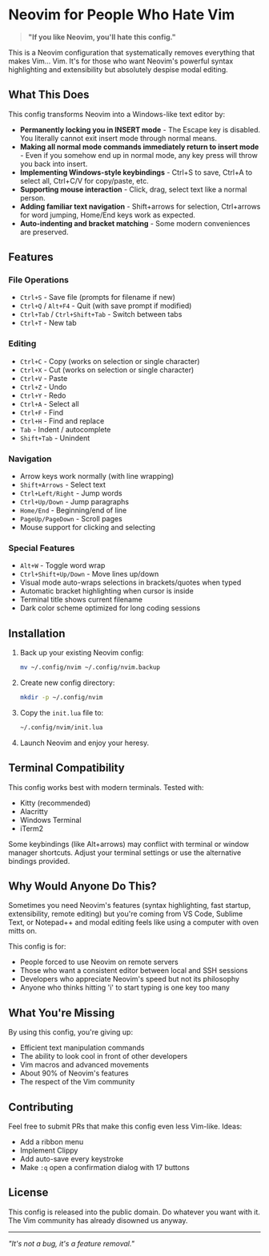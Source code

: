 # Neovim for People Who Hate Vim

> **"If you like Neovim, you'll hate this config."**

This is a Neovim configuration that systematically removes everything that makes Vim... Vim. It's for those who want Neovim's powerful syntax highlighting and extensibility but absolutely despise modal editing.

## What This Does

This config transforms Neovim into a Windows-like text editor by:

- **Permanently locking you in INSERT mode** - The Escape key is disabled. You literally cannot exit insert mode through normal means.
- **Making all normal mode commands immediately return to insert mode** - Even if you somehow end up in normal mode, any key press will throw you back into insert.
- **Implementing Windows-style keybindings** - Ctrl+S to save, Ctrl+A to select all, Ctrl+C/V for copy/paste, etc.
- **Supporting mouse interaction** - Click, drag, select text like a normal person.
- **Adding familiar text navigation** - Shift+arrows for selection, Ctrl+arrows for word jumping, Home/End keys work as expected.
- **Auto-indenting and bracket matching** - Some modern conveniences are preserved.

## Features

### File Operations
- `Ctrl+S` - Save file (prompts for filename if new)
- `Ctrl+Q` / `Alt+F4` - Quit (with save prompt if modified)
- `Ctrl+Tab` / `Ctrl+Shift+Tab` - Switch between tabs
- `Ctrl+T` - New tab

### Editing
- `Ctrl+C` - Copy (works on selection or single character)
- `Ctrl+X` - Cut (works on selection or single character)
- `Ctrl+V` - Paste
- `Ctrl+Z` - Undo
- `Ctrl+Y` - Redo
- `Ctrl+A` - Select all
- `Ctrl+F` - Find
- `Ctrl+H` - Find and replace
- `Tab` - Indent / autocomplete
- `Shift+Tab` - Unindent

### Navigation
- Arrow keys work normally (with line wrapping)
- `Shift+Arrows` - Select text
- `Ctrl+Left/Right` - Jump words
- `Ctrl+Up/Down` - Jump paragraphs
- `Home/End` - Beginning/end of line
- `PageUp/PageDown` - Scroll pages
- Mouse support for clicking and selecting

### Special Features
- `Alt+W` - Toggle word wrap
- `Ctrl+Shift+Up/Down` - Move lines up/down
- Visual mode auto-wraps selections in brackets/quotes when typed
- Automatic bracket highlighting when cursor is inside
- Terminal title shows current filename
- Dark color scheme optimized for long coding sessions

## Installation

1. Back up your existing Neovim config:
   ```bash
   mv ~/.config/nvim ~/.config/nvim.backup
   ```

2. Create new config directory:
   ```bash
   mkdir -p ~/.config/nvim
   ```

3. Copy the `init.lua` file to:
   ```bash
   ~/.config/nvim/init.lua
   ```

4. Launch Neovim and enjoy your heresy.

## Terminal Compatibility

This config works best with modern terminals. Tested with:
- Kitty (recommended)
- Alacritty  
- Windows Terminal
- iTerm2

Some keybindings (like Alt+arrows) may conflict with terminal or window manager shortcuts. Adjust your terminal settings or use the alternative bindings provided.

## Why Would Anyone Do This?

Sometimes you need Neovim's features (syntax highlighting, fast startup, extensibility, remote editing) but you're coming from VS Code, Sublime Text, or Notepad++ and modal editing feels like using a computer with oven mitts on.

This config is for:
- People forced to use Neovim on remote servers
- Those who want a consistent editor between local and SSH sessions  
- Developers who appreciate Neovim's speed but not its philosophy
- Anyone who thinks hitting 'i' to start typing is one key too many

## What You're Missing

By using this config, you're giving up:
- Efficient text manipulation commands
- The ability to look cool in front of other developers
- Vim macros and advanced movements
- About 90% of Neovim's features
- The respect of the Vim community

## Contributing

Feel free to submit PRs that make this config even less Vim-like. Ideas:
- Add a ribbon menu
- Implement Clippy
- Add auto-save every keystroke
- Make `:q` open a confirmation dialog with 17 buttons

## License

This config is released into the public domain. Do whatever you want with it. The Vim community has already disowned us anyway.

---

*"It's not a bug, it's a feature removal."*
